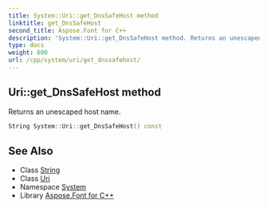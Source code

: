 ```yaml
---
title: System::Uri::get_DnsSafeHost method
linktitle: get_DnsSafeHost
second_title: Aspose.Font for C++
description: 'System::Uri::get_DnsSafeHost method. Returns an unescaped host name in C++.'
type: docs
weight: 600
url: /cpp/system/uri/get_dnssafehost/
---
```

## Uri::get_DnsSafeHost method


Returns an unescaped host name.

```cpp
String System::Uri::get_DnsSafeHost() const
```

## See Also

* Class [String](../../string/)
* Class [Uri](../)
* Namespace [System](../../)
* Library [Aspose.Font for C++](../../../)
